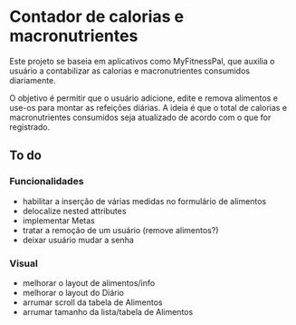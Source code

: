 # Contador de calorias e macronutrientes

Este projeto se baseia em aplicativos como MyFitnessPal, que auxilia o usuário
a contabilizar as calorias e macronutrientes consumidos diariamente.

O objetivo é permitir que o usuário adicione, edite e remova alimentos e use-os
para montar as refeições diárias. A ideia é que o total de calorias e
macronutrientes consumidos seja atualizado de acordo com o que for registrado.


## To do

### Funcionalidades
- habilitar a inserção de várias medidas no formulário de alimentos
- delocalize nested attributes
- implementar Metas
- tratar a remoção de um usuário (remove alimentos?)
- deixar usuário mudar a senha

### Visual
- melhorar o layout de alimentos/info
- melhorar o layout do Diário
- arrumar scroll da tabela de Alimentos
- arrumar tamanho da lista/tabela de Alimentos
